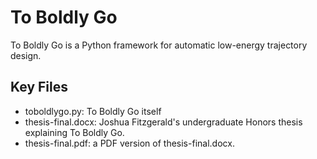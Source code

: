 # To Boldly Go

To Boldly Go is a Python framework for automatic low-energy trajectory design.

## Key Files

- toboldlygo.py: To Boldly Go itself
- thesis-final.docx: Joshua Fitzgerald's undergraduate Honors thesis explaining To Boldly Go.
- thesis-final.pdf: a PDF version of thesis-final.docx.
